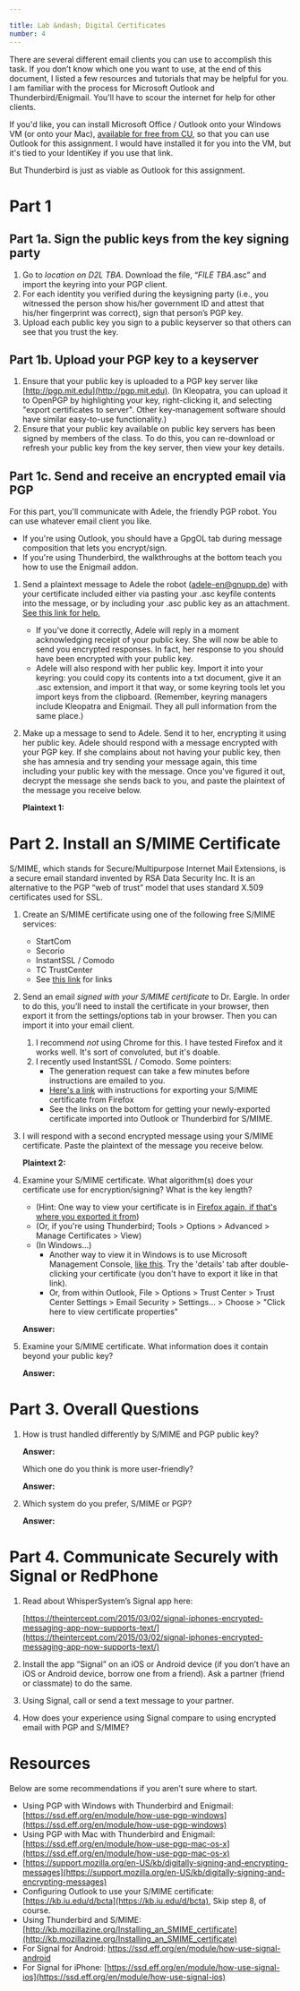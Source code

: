 ```yaml
---

title: Lab &ndash; Digital Certificates
number: 4
---
```


There are several different email clients you can use to accomplish this task. If you don’t know which one you want to use, at the end of this document, I listed a few resources and tutorials that may be helpful for you. I am familiar with the process for Microsoft Outlook and Thunderbird/Enigmail. You'll have to scour the internet for help for other clients.

<div class='alert alert-info'>

<p>If you'd like, you can install Microsoft Office / Outlook onto your Windows VM (or onto your Mac), <a href='https://oit.colorado.edu/services/messaging-collaboration/microsoft-office-365/help/proplus'>available for free from CU</a>, so that you can use Outlook for this assignment. I would have installed it for you into the VM, but it's tied to your IdentiKey if you use that link.</p>

<p>But Thunderbird is just as viable as Outlook for this assignment.</p></div>

# Part 1

## Part 1a. Sign the public keys from the key signing party

1.	Go to *location on D2L TBA*. Download the file, “*FILE TBA*.asc” and import the keyring into your PGP client.
2.	For each identity you verified during the keysigning party (i.e., you witnessed the person show his/her government ID and attest that his/her fingerprint was correct), sign that person’s PGP key.
3.	Upload each public key you sign to a public keyserver so that others can see that you trust the key.

## Part 1b. Upload your PGP key to a keyserver

1.	Ensure that your public key is uploaded to a PGP key server like [http://pgp.mit.edu](http://pgp.mit.edu).  (In Kleopatra, you can upload it to OpenPGP by highlighting your key, right-clicking it, and selecting "export certificates to server". Other key-management software should have similar easy-to-use functionality.)
2.	Ensure that your public key available on public key servers has been signed by members of the class. To do this, you can re-download or refresh your public key from the key server, then view your key details.

## Part 1c. Send and receive an encrypted email via PGP
	
For this part, you'll communicate with Adele, the friendly PGP robot. You can use whatever email client you like.
* If you're using Outlook, you should have a GpgOL tab during message composition that lets you encrypt/sign.
* If you're using Thunderbird, the walkthroughs at the bottom teach you how to use the Enigmail addon.

1.  Send a plaintext message to Adele the robot (adele-en@gnupp.de) with your certificate included either via pasting your .asc keyfile contents into the message, or by including your .asc public key as an attachment. [See this link for help.](https://www.gpg4win.org/doc/en/gpg4win-compendium_13.html#sec_publishPerEmail)
	* If you've done it correctly, Adele will reply in a moment acknowledging receipt of your public key. She will now be able to send you encrypted responses. In fact, her response to you should have been encrypted with your public key.
	* Adele will also respond with her public key. Import it into your keyring: you could copy its contents into a txt document, give it an .asc extension, and import it that way, or some keyring tools let you import keys from the clipboard. (Remember, keyring managers include Kleopatra and Enigmail. They all pull information from the same place.)

1.	Make up a message to send to Adele. Send it to her, encrypting it using her public key. Adele should respond with a message encrypted with your PGP key. If she complains about not having your public key, then she has amnesia and try sending your message again, this time including your public key with the message. Once you've figured it out, decrypt the message she sends back to you, and paste the plaintext of the message you receive below.

    **Plaintext 1:** 
    
# Part 2. Install an S/MIME Certificate

S/MIME, which stands for Secure/Multipurpose Internet Mail Extensions, is a secure email standard invented by RSA Data Security Inc. It is an alternative to the PGP “web of trust” model that uses standard X.509 certificates used for SSL.

1.	Create an S/MIME certificate using one of the following free S/MIME services:
    * 	StartCom
    * 	Secorio
    * 	InstantSSL / Comodo
    * 	TC TrustCenter
	* 	See [this link](http://kb.mozillazine.org/Getting_an_SMIME_certificate) for links
	
2.	Send an email *signed with your S/MIME certificate* to Dr. Eargle. In order to do this, you’ll need to install the certificate in your browser, then export it from the settings/options tab in your browser. Then you can import it into your email client.
	1. I recommend _not_ using Chrome for this. I have tested Firefox and it works well. It's sort of convoluted, but it's doable.
	2. I recently used InstantSSL / Comodo. Some pointers:
		* The generation request can take a few minutes before instructions are emailed to you.
		* [Here's a link](https://posteo.de/en/help/exporting-an-smime-certificate-firefox) with instructions for exporting your S/MIME certificate from Firefox
		* See the links on the bottom for getting your newly-exported certificate imported into Outlook or Thunderbird for S/MIME.

3.	I will respond with a second encrypted message using your S/MIME certificate. Paste the plaintext of the message you receive below.

    **Plaintext 2:**

4.	Examine your S/MIME certificate. What algorithm(s) does your certificate use for encryption/signing? What is the key length? 
	* (Hint: One way to view your certificate is in [Firefox again, if that's where you exported it from](https://posteo.de/en/help/exporting-an-smime-certificate-firefox))
	* (Or, if you're using Thunderbird; Tools > Options > Advanced > Manage Certificates > View)
	* (In Windows...)
		* Another way to view it in Windows is to use Microsoft Management Console, [like this](https://support.microsoft.com/en-us/help/823503/how-to-import-and-export-certificates-so-that-you-can-use-s-mime-in-ou). Try the 'details' tab after double-clicking your certificate (you don't have to export it like in that link). 
		* Or, from within Outlook, File > Options > Trust Center > Trust Center Settings > Email Security > Settings... > Choose > "Click here to view certificate properties"

    **Answer:**

5.	Examine your S/MIME certificate. What information does it contain beyond your public key? 

    **Answer:**

# Part 3. Overall Questions

1.	How is trust handled differently by S/MIME and PGP public key?

    **Answer:** 

    Which one do you think is more user-friendly?

    **Answer:**  

2.	Which system do you prefer, S/MIME or PGP?

    **Answer:** 

# Part 4. Communicate Securely with Signal or RedPhone

1.	Read about WhisperSystem’s Signal app here:

    [https://theintercept.com/2015/03/02/signal-iphones-encrypted-messaging-app-now-supports-text/](https://theintercept.com/2015/03/02/signal-iphones-encrypted-messaging-app-now-supports-text/)

2.	Install the app “Signal” on an iOS or Android device (if you don’t have an iOS or Android device, borrow one from a friend). Ask a partner (friend or classmate) to do the same.

3.	Using Signal, call or send a text message to your partner.

4.	How does your experience using Signal compare to using encrypted email with PGP and S/MIME?


# Resources

Below are some recommendations if you aren’t sure where to start.

*	Using PGP with Windows with Thunderbird and Enigmail: [https://ssd.eff.org/en/module/how-use-pgp-windows](https://ssd.eff.org/en/module/how-use-pgp-windows)
* 	Using PGP with Mac with Thunderbird and Enigmail: [https://ssd.eff.org/en/module/how-use-pgp-mac-os-x](https://ssd.eff.org/en/module/how-use-pgp-mac-os-x)
*	[https://support.mozilla.org/en-US/kb/digitally-signing-and-encrypting-messages](https://support.mozilla.org/en-US/kb/digitally-signing-and-encrypting-messages)
* 	Configuring Outlook to use your S/MIME certificate: [https://kb.iu.edu/d/bcta](https://kb.iu.edu/d/bcta), Skip step 8, of course. 
* 	Using Thunderbird and S/MIME: [http://kb.mozillazine.org/Installing_an_SMIME_certificate](http://kb.mozillazine.org/Installing_an_SMIME_certificate)
*	For Signal for Android: [https://ssd.eff.org/en/module/how-use-signal-android ](https://ssd.eff.org/en/module/how-use-signal-android)
*	For Signal for iPhone: [https://ssd.eff.org/en/module/how-use-signal-ios](https://ssd.eff.org/en/module/how-use-signal-ios)

